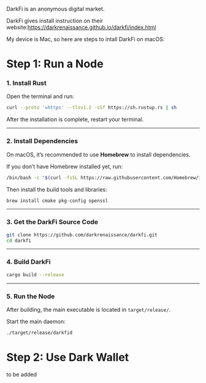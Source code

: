 DarkFi is an anonymous digital market. 

DarkFi gives install instruction on their website:https://darkrenaissance.github.io/darkfi/index.html


My device is Mac, so here are steps to intall DarkFi on macOS:

# Step 1: Run a Node 

### 1. Install Rust

Open the terminal and run:

```bash
curl --proto '=https' --tlsv1.2 -sSf https://sh.rustup.rs | sh
```

After the installation is complete, restart your terminal.

---

### 2. Install Dependencies

On macOS, it’s recommended to use **Homebrew** to install dependencies.

If you don’t have Homebrew installed yet, run:

```bash
/bin/bash -c "$(curl -fsSL https://raw.githubusercontent.com/Homebrew/install/HEAD/install.sh)"
```

Then install the build tools and libraries:

```bash
brew install cmake pkg-config openssl
```

---

### 3. Get the DarkFi Source Code

```bash
git clone https://github.com/darkrenaissance/darkfi.git
cd darkfi
```

---

### 4. Build DarkFi

```bash
cargo build --release
```

---

### 5. Run the Node

After building, the main executable is located in `target/release/`.

Start the main daemon:

```bash
./target/release/darkfid
```



# Step 2: Use Dark Wallet

to be added


